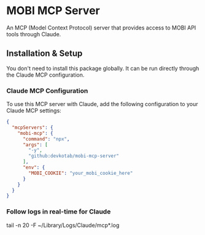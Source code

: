 # MOBI MCP Server

An MCP (Model Context Protocol) server that provides access to MOBI API tools through Claude.

## Installation & Setup

You don't need to install this package globally. It can be run directly through the Claude MCP configuration.

### Claude MCP Configuration

To use this MCP server with Claude, add the following configuration to your Claude MCP settings:

```json
{
  "mcpServers": {
    "mobi-mcp": {
      "command": "npx",
      "args": [
        "-y",
        "github:devkotab/mobi-mcp-server"
      ],
      "env": {
        "MOBI_COOKIE": "your_mobi_cookie_here"
      }
    }
  }
}
```

### Follow logs in real-time for Claude
tail -n 20 -F ~/Library/Logs/Claude/mcp*.log